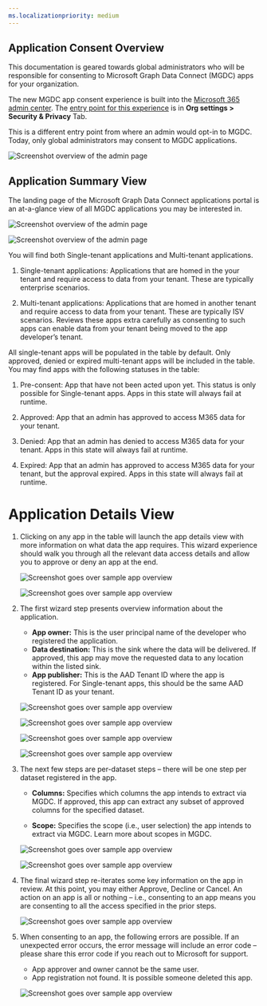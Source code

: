 ```yaml
---
ms.localizationpriority: medium
---
```


<!-- markdownlint-disable MD002 MD041 -->

## Application Consent Overview 

This documentation is geared towards global administrators who will be responsible for consenting to Microsoft Graph Data Connect (MGDC) apps for your organization. 

The new MGDC app consent experience is built into the [Microsoft 365 admin center](www.admin.microsoft.com). The [entry point for this experience](https://admin.microsoft.com/Adminportal/Home?#/Settings/MGDCAdminCenter) is in **Org settings > Security & Privacy** Tab. 

This is a different entry point from where an admin would opt-in to MGDC. Today, only global administrators may consent to MGDC applications.

![Screenshot overview of the admin page](../concepts/images/data-connect-admin-center.png)

## Application Summary View

The landing page of the Microsoft Graph Data Connect applications portal is an at-a-glance view of all MGDC applications you may be interested in. 

![Screenshot overview of the admin page](../concepts/images/data-connect-application-request-1.png)

![Screenshot overview of the admin page](../concepts/images/data-connect-application-request-2.png)

You will find both Single-tenant applications and Multi-tenant applications. 

1. Single-tenant applications: Applications that are homed in the your tenant and require access to data from your tenant. These are typically enterprise scenarios.  

2. Multi-tenant applications: Applications that are homed in another tenant and require access to data from your tenant. These are typically ISV scenarios. Reviews these apps extra carefully as consenting to such apps can enable data from your tenant being moved to the app developer’s tenant.

All single-tenant apps will be populated in the table by default. Only approved, denied or expired multi-tenant apps will be included in the table. You may find apps with the following statuses in the table:

1. Pre-consent: App that have not been acted upon yet. This status is only possible for Single-tenant apps. Apps in this state will always fail at runtime. 

2. Approved: App that an admin has approved to access M365 data for your tenant.

3. Denied: App that an admin has denied to access M365 data for your tenant. Apps in this state will always fail at runtime.

4. Expired: App that an admin has approved to access M365 data for your tenant, but the approval expired. Apps in this state will always fail at runtime.

# Application Details View

1. Clicking on any app in the table will launch the app details view with more information on what data the app requires. This wizard experience should walk you through all the relevant data access details and allow you to approve or deny an app at the end. 

    ![Screenshot goes over sample app overview](../concepts/images/data-connect-sample-app-overview.png)

    ![Screenshot goes over sample app overview](../concepts/images/data-connect-sample-app-overview-2.png)

2. The first wizard step presents overview information about the application. 

    - **App owner:** This is the user principal name of the developer who registered the application. 
    - **Data destination:** This is the sink where the data will be delivered. If approved, this app may move the requested data to any location within the listed sink. 
    - **App publisher:** This is the AAD Tenant ID where the app is registered. For Single-tenant apps, this should be the same AAD Tenant ID as your tenant. 

    ![Screenshot goes over sample app overview](../concepts/images/data-connect-application-details-1.png)

    ![Screenshot goes over sample app overview](../concepts/images/data-connect-application-details-2.png)

    ![Screenshot goes over sample app overview](../concepts/images/data-connect-application-details-3.png)

    ![Screenshot goes over sample app overview](../concepts/images/data-connect-application-details-4.png)

3. The next few steps are per-dataset steps – there will be one step per dataset registered in the app. 

    - **Columns:** Specifies which columns the app intends to extract via MGDC. If approved, this app can extract any subset of approved columns for the specified dataset. 

    - **Scope:**  Specifies the scope (i.e., user selection) the app intends to extract via MGDC. Learn more about scopes in MGDC. 

    ![Screenshot goes over sample app overview](../concepts/images/data-connect-application-details-5.png)

    ![Screenshot goes over sample app overview](../concepts/images/data-connect-application-details-6.png)

4. The final wizard step re-iterates some key information on the app in review. At this point, you may either Approve, Decline or Cancel. An action on an app is all or nothing – i.e., consenting to an app means you are consenting to all the access specified in the prior steps.

    ![Screenshot goes over sample app overview](../concepts/images/data-connect-application-details-7.png)

5. When consenting to an app, the following errors are possible. If an unexpected error occurs, the error message will include an error code – please share this error code if you reach out to Microsoft for support. 

    - App approver and owner cannot be the same user.
    - App registration not found. It is possible someone deleted this app.

    ![Screenshot goes over sample app overview](../concepts/images/data-connect-application-details-8.png)




